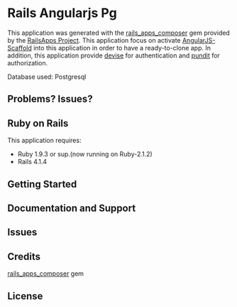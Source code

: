 Rails Angularjs Pg
================

This application was generated with the [rails_apps_composer](https://github.com/RailsApps/rails_apps_composer) gem
provided by the [RailsApps Project](http://railsapps.github.io/).
This application focus on activate [AngularJS-Scaffold](https://github.com/patcito/angularjs_scaffold) into this application in order to have a ready-to-clone app.
In addition, this application provide [devise](https://github.com/plataformatec/devise) for authentication and [pundit](https://github.com/elabs/pundit) for authorization.

Database used: Postgresql

Problems? Issues?
-----------



Ruby on Rails
-------------

This application requires:

- Ruby 1.9.3 or sup.(now running on Ruby-2.1.2)
- Rails 4.1.4


Getting Started
---------------


Documentation and Support
-------------------------

Issues
-------------


Credits
-------
[rails_apps_composer](https://github.com/RailsApps/rails_apps_composer) gem


License
-------
